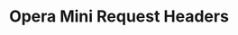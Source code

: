 ---
title: Opera Mini Request Headers
authors:
- odevrel
intro: 'Opera Mini uses a number of custom, unregistered HTTP headers. Most of these are specific to Mini, and are sent in addition to the regular HTTP headers sent by Opera on any platform. “But what are they, and what can I do with them?” I hear you cry… Let’s find out.'
layout: article
---